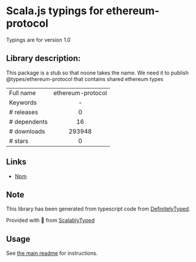 
# Scala.js typings for ethereum-protocol

Typings are for version 1.0

## Library description:
This package is a stub so that noone takes the name. We need it to publish @types/ethereum-protocol that contains shared ethereum types

|                    |                 |
| ------------------ | :-------------: |
| Full name          | ethereum-protocol |
| Keywords           | - |
| # releases         | 0 |
| # dependents       | 16 |
| # downloads        | 293948 |
| # stars            | 0 |

## Links
- [Npm](https://www.npmjs.com/package/ethereum-protocol)
    


## Note
This library has been generated from typescript code from [DefinitelyTyped](https://definitelytyped.org).

Provided with :purple_heart: from [ScalablyTyped](https://github.com/oyvindberg/ScalablyTyped)

## Usage
See [the main readme](../../readme.md) for instructions.


